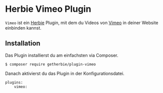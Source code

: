 # Herbie Vimeo Plugin

`Vimeo` ist ein [Herbie](http://github.com/getherbie/herbie) Plugin, mit dem du Videos von [Vimeo](https://vimeo.com) in deiner Website einbinden kannst.

## Installation

Das Plugin installierst du am einfachsten via Composer.

	$ composer require getherbie/plugin-vimeo

Danach aktivierst du das Plugin in der Konfigurationsdatei.

    plugins:
        vimeo:
